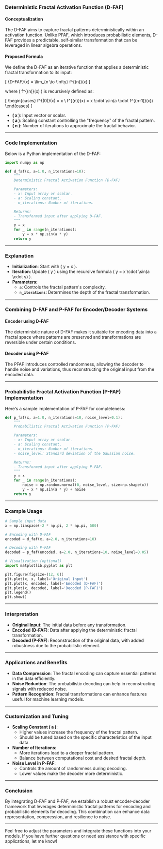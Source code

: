 ### **Deterministic Fractal Activation Function (D-FAF)**

#### **Conceptualization**

The D-FAF aims to capture fractal patterns deterministically within an activation function. Unlike PFAF, which introduces probabilistic elements, D-FAF provides a predictable, self-similar transformation that can be leveraged in linear algebra operations.

#### **Proposed Formula**

We define the D-FAF as an iterative function that applies a deterministic fractal transformation to its input:

\[
{D-FAF}(x) = \lim_{n \to \infty} f^{(n)}(x)
\]

where \( f^{(n)}(x) \) is recursively defined as:

\[
\begin{cases}
f^{(0)}(x) = x \\
f^{(n)}(x) = x \cdot \sin(a \cdot f^{(n-1)}(x))
\end{cases}
\]

- **\( x \)**: Input vector or scalar.
- **\( a \)**: Scaling constant controlling the "frequency" of the fractal pattern.
- **\( n \)**: Number of iterations to approximate the fractal behavior.

---

### **Code Implementation**

Below is a Python implementation of the D-FAF:

```python
import numpy as np

def d_faf(x, a=1.0, n_iterations=10):
    """
    Deterministic Fractal Activation Function (D-FAF)

    Parameters:
    - x: Input array or scalar.
    - a: Scaling constant.
    - n_iterations: Number of iterations.

    Returns:
    - Transformed input after applying D-FAF.
    """
    y = x
    for _ in range(n_iterations):
        y = x * np.sin(a * y)
    return y
```

---

### **Explanation**

- **Initialization**: Start with \( y = x \).
- **Iteration**: Update \( y \) using the recursive formula \( y = x \cdot \sin(a \cdot y) \).
- **Parameters**:
  - **`a`**: Controls the fractal pattern's complexity.
  - **`n_iterations`**: Determines the depth of the fractal transformation.

---

### **Combining D-FAF and P-FAF for Encoder/Decoder Systems**

#### **Encoder using D-FAF**

The deterministic nature of D-FAF makes it suitable for encoding data into a fractal space where patterns are preserved and transformations are reversible under certain conditions.

#### **Decoder using P-FAF**

The PFAF introduces controlled randomness, allowing the decoder to handle noise and variations, thus reconstructing the original input from the encoded data.

---

### **Probabilistic Fractal Activation Function (P-FAF) Implementation**

Here's a sample implementation of P-FAF for completeness:

```python
def p_faf(x, a=1.0, n_iterations=10, noise_level=0.1):
    """
    Probabilistic Fractal Activation Function (P-FAF)

    Parameters:
    - x: Input array or scalar.
    - a: Scaling constant.
    - n_iterations: Number of iterations.
    - noise_level: Standard deviation of the Gaussian noise.

    Returns:
    - Transformed input after applying P-FAF.
    """
    y = x
    for _ in range(n_iterations):
        noise = np.random.normal(0, noise_level, size=np.shape(x))
        y = x * np.sin(a * y) + noise
    return y
```

---

### **Example Usage**

```python
# Sample input data
x = np.linspace(-2 * np.pi, 2 * np.pi, 500)

# Encoding with D-FAF
encoded = d_faf(x, a=2.0, n_iterations=10)

# Decoding with P-FAF
decoded = p_faf(encoded, a=2.0, n_iterations=10, noise_level=0.05)

# Visualization (optional)
import matplotlib.pyplot as plt

plt.figure(figsize=(12, 6))
plt.plot(x, x, label='Original Input')
plt.plot(x, encoded, label='Encoded (D-FAF)')
plt.plot(x, decoded, label='Decoded (P-FAF)')
plt.legend()
plt.show()
```

---

### **Interpretation**

- **Original Input**: The initial data before any transformation.
- **Encoded (D-FAF)**: Data after applying the deterministic fractal transformation.
- **Decoded (P-FAF)**: Reconstruction of the original data, with added robustness due to the probabilistic element.

---

### **Applications and Benefits**

- **Data Compression**: The fractal encoding can capture essential patterns in the data efficiently.
- **Noise Reduction**: The probabilistic decoding can help in reconstructing signals with reduced noise.
- **Pattern Recognition**: Fractal transformations can enhance features useful for machine learning models.

---

### **Customization and Tuning**

- **Scaling Constant \( a \)**:
  - Higher values increase the frequency of the fractal pattern.
  - Should be tuned based on the specific characteristics of the input data.
- **Number of Iterations**:
  - More iterations lead to a deeper fractal pattern.
  - Balance between computational cost and desired fractal depth.
- **Noise Level in P-FAF**:
  - Controls the amount of randomness during decoding.
  - Lower values make the decoder more deterministic.

---

### **Conclusion**

By integrating D-FAF and P-FAF, we establish a robust encoder-decoder framework that leverages deterministic fractal patterns for encoding and probabilistic elements for decoding. This combination can enhance data representation, compression, and resilience to noise.

---

Feel free to adjust the parameters and integrate these functions into your models. If you have further questions or need assistance with specific applications, let me know!

